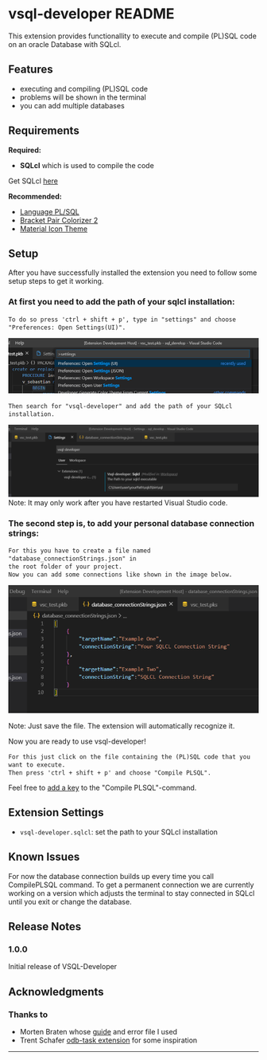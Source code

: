 # vsql-developer README

This extension provides functionallity to execute and compile (PL)SQL code on an oracle Database with SQLcl.

## Features
* executing and compiling (PL)SQL code
* problems will be shown in the terminal
* you can add multiple databases

## Requirements

**Required:**  
* **SQLcl** which is used to compile the code
  
Get SQLcl [here](https://www.oracle.com/de/database/technologies/appdev/sqlcl.html)

**Recommended:**  
* [Language PL/SQL](https://marketplace.visualstudio.com/items?itemName=xyz.plsql-language)  
* [Bracket Pair Colorizer 2](https://marketplace.visualstudio.com/items?itemName=CoenraadS.bracket-pair-colorizer-2)  
* [Material Icon Theme](https://marketplace.visualstudio.com/items?itemName=PKief.material-icon-theme)

## Setup
After you have successfully installed the extension you need to follow some setup steps to get it working.

### At first you need to add the path of your sqlcl installation:

```
To do so press 'ctrl + shift + p', type in "settings" and choose "Preferences: Open Settings(UI)".
```
![If you can read this some images are missing. Pleae visit github repository for full documentation](readme-images/settings.png)
```
Then search for "vsql-developer" and add the path of your SQLcl installation.
```
![If you can read this some images are missing. Pleae visit github repository for full documentation](readme-images/sqlclPath.png)
Note: It may only work after you have restarted Visual Studio code.


### The second step is, to add your personal database connection strings:
```
For this you have to create a file named "database_connectionStrings.json" in  
the root folder of your project.
Now you can add some connections like shown in the image below.
```
![If you can read this some images are missing. Pleae visit github repository for full documentation](readme-images/databaseStrings.PNG)

Note: Just save the file. The extension will automatically recognize it.

Now you are ready to use vsql-developer!

```
For this just click on the file containing the (PL)SQL code that you want to execute.
Then press 'ctrl + shift + p' and choose "Compile PLSQL".
```
Feel free to [add a key](https://code.visualstudio.com/docs/getstarted/keybindings) to the "Compile PLSQL"-command.

## Extension Settings

* `vsql-developer.sqlcl`: set the path to your SQLcl installation

## Known Issues

For now the database connection builds up every time you call CompilePLSQL command.
To get a permanent connection we are currently working on a version which adjusts the terminal to stay connected in SQLcl until you exit or change the database.

## Release Notes

### 1.0.0

Initial release of VSQL-Developer

## Acknowledgments
### Thanks to
*  Morten Braten whose [guide](https://ora-00001.blogspot.com/2017/03/using-vs-code-for-plsql-development.html) and error file I used
*  Trent Schafer [odb-task extension](https://marketplace.visualstudio.com/items?itemName=tschf.odb-task) for some inspiration
-----------------------------------------------------------------------------------------------------------